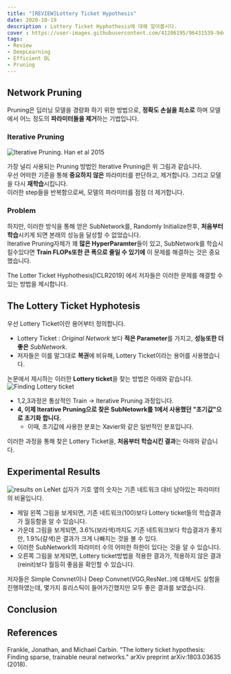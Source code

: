 ```yaml
---
title: "[REVIEW]Lottery Ticket Hypothesis"
date: 2020-10-19
description : Lottery Ticket Hyphothesis에 대해 알아봅시다.
cover : https://user-images.githubusercontent.com/41286195/96431539-9dd22780-123e-11eb-8a54-e9bcc60f93d2.png
tags:
- Review
- DeepLearning
- Efficient DL
- Pruning
---
```


## Network Pruning
Pruning은 딥러닝 모델을 경량화 하기 위한 방법으로, **정확도 손실을 최소로** 하며 모델에서 어느 정도의 **파라미터들을 제거**하는 기법입니다.

### Iterative Pruning
![Iterative Pruning. Han et al 2015](https://user-images.githubusercontent.com/41286195/96431539-9dd22780-123e-11eb-8a54-e9bcc60f93d2.png)

가장 널리 사용되는 Pruning 방법인 Iterative Pruning은 위 그림과 같습니다.  
우선 어떠한 기준을 통해 **중요하지 않은** 파라미터를 판단하고, 제거합니다. 그리고 모델을 다시 **재학습**시킵니다.  
이러한 step들을 반복함으로써, 모델의 파라미터를 점점 더 제거합니다.  

### Problem
하지만, 이러한 방식을 통해 얻은 SubNetwork를, Randomly Initialize한후, **처음부터 학습**시키게 되면 본래의 성능을 달성할 수 없었습니다.  
Iterative Pruning자체가 꽤 **많은 HyperParamter**들이 있고, SubNetwork를 학습시킬수있다면 **Train FLOPs또한 큰 폭으로 줄일 수 있기에** 이 문제를 해결하는 것은 중요했습니다.  
  
The Lotter Ticket Hyphothesis[ICLR2019] 에서 저자들은 이러한 문제를 해결할 수 있는 방법을 제시합니다.

## The Lottery Ticket Hyphotesis
우선 Lottery Ticket이란 용어부터 정의합니다.
- Lottery Ticket : _Original Network_ 보다 **적은 Parameter**를 가지고, **성능또한 더 좋은** _SubNetwork_.
- 저자들은 이를 말그대로 **복권**에 비유해, Lottery Ticket이라는 용어를 사용했습니다.

논문에서 제시하는 이러한 **Lottery ticket**을 찾는 방법은 아래와 같습니다.
![Finding Lottery ticket](https://user-images.githubusercontent.com/41286195/96432957-0968c480-1240-11eb-8b5a-33fb3ec394cb.png)
- 1,2,3과정은 통상적인 Train -> Iterative Pruning 과정입니다.
- **4, 이제 Iterative Pruning으로 찾은 SubNetowrk를 1에서 사용했던 "초기값"으로 초기화 합니다.**
    - 이때, 초기값에 사용한 분포는 Xavier와 같은 일반적인 분포입니다.

이러한 과정을 통해 찾은 Lottery Ticket을, **처음부터 학습시킨 결과**는 아래와 같습니다.
## Experimental Results
![results on LeNet](https://user-images.githubusercontent.com/41286195/96435049-8eec7480-1240-11eb-913a-16a016071808.png)
십자가 기호 옆의 숫자는 기존 네트워크 대비 남아있는 파라미터의 비율입니다.  
- 제일 왼쪽 그림을 보게되면, 기존 네트워크(100)보다 Lottery ticket들의 학습결과가 월등함을 알 수 있습니다.
- 가운데 그림을 보게되면, 3.6%(보라색)까지도 기존 네트워크보다 학습결과가 좋지만, 1.9%(갈색)은 결과가 크게 나빠지는 것을 볼 수 있다.
 - 이러한 SubNetwork의 파라미터 수의 어떠한 하한이 있다는 것을 알 수 있습니다.
- 오른쪽 그림을 보게되면, Lottery ticket방법을 적용한 결과가, 적용하지 않은 결과(reinit)보다 월등히 좋음을 확인할 수 있습니다.

저자들은 Simple Convnet이나 Deep Convnet(VGG,ResNet..)에 대해서도 실험을 진행하였는데, 몇가지 휴리스틱이 들어가긴했지만 모두 좋은 결과를 보였습니다.

## Conclusion


## References
Frankle, Jonathan, and Michael Carbin. "The lottery ticket hypothesis: Finding sparse, trainable neural networks." arXiv preprint arXiv:1803.03635 (2018).



 

 